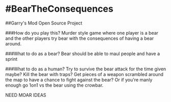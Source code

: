 #BearTheConsequences
===================

##Garry's Mod Open Source Project

###How do you play this?
Murder style game where one player is a bear and the other players try bear with the consequences of having a bear around.

###What to do as a bear?
Bear should be able to maul people and have a sprint

###What to do as a human?
Try to survive the bear attack for the time given maybe? Kill the bear with traps? Get pieces of a weapon scrambled around the map to have a chance to fight against the bear? Or if you're manly enough go 1on1 vs the bear using the crowbar.

NEED MOAR IDEAS